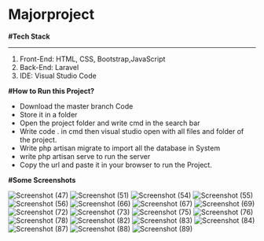 # Majorproject


<b>#Tech Stack</b>
<hr>
<ol>
 <li> Front-End: HTML, CSS, Bootstrap,JavaScript</li>
<li>Back-End: Laravel</li>
<li>IDE: Visual Studio Code</li>
  </ol>


<b>#How to Run this Project?</b>
<ul>
  <li>Download the master branch Code</li>
  <li>Store it in a folder</li>
  <li>Open the project folder and write cmd in the search bar</li>
  <li>Write code . in cmd then visual studio open with all files and folder of the project.</li>
  <li>Write php artisan migrate to import all the database in System</li>
  <li>write php artisan serve to run the server</li>
  <li>Copy the url and paste it in your browser to run the Project.</li>
  </ul>

  
<b>#Some Screenshots</b>



![Screenshot (47)](https://github.com/Shambhavisinha0504/Majorproject/assets/127407353/22b3696a-4de4-4988-a3df-fd39f69adc24)
![Screenshot (51)](https://github.com/Shambhavisinha0504/Majorproject/assets/127407353/2a763775-2886-4264-94b0-429416b93809)
![Screenshot (54)](https://github.com/Shambhavisinha0504/Majorproject/assets/127407353/0dcbe244-27a2-4eaf-832d-ec57ee830998)
![Screenshot (55)](https://github.com/Shambhavisinha0504/Majorproject/assets/127407353/b17a1539-9919-4f21-b208-394f43472f09)
![Screenshot (56)](https://github.com/Shambhavisinha0504/Majorproject/assets/127407353/a3c376c2-9f04-4b40-873f-4e753cad7950)
![Screenshot (66)](https://github.com/Shambhavisinha0504/Majorproject/assets/127407353/9aa25695-480c-43f7-9d05-62d485469b14)
![Screenshot (67)](https://github.com/Shambhavisinha0504/Majorproject/assets/127407353/feccad02-4f7f-4091-95be-3fa394847c06)
![Screenshot (69)](https://github.com/Shambhavisinha0504/Majorproject/assets/127407353/2fa20626-113d-435f-b6b0-9a2d09da1b01)
![Screenshot (72)](https://github.com/Shambhavisinha0504/Majorproject/assets/127407353/6d99c857-40ee-4fff-a9dd-37ef3500ce01)
![Screenshot (73)](https://github.com/Shambhavisinha0504/Majorproject/assets/127407353/cf8d42bf-e2dd-402d-a514-58b1071659fa)
![Screenshot (75)](https://github.com/Shambhavisinha0504/Majorproject/assets/127407353/ae178f6c-f255-4100-93a4-b36447be3dec)
![Screenshot (76)](https://github.com/Shambhavisinha0504/Majorproject/assets/127407353/9c7a42c6-c778-4260-a49e-aba102b98dce)
![Screenshot (78)](https://github.com/Shambhavisinha0504/Majorproject/assets/127407353/f3d227fd-f5df-4683-99b5-3302b3fa3c22)
![Screenshot (82)](https://github.com/Shambhavisinha0504/Majorproject/assets/127407353/691cfcfd-a169-4058-ad0e-2ac723b966cc)
![Screenshot (83)](https://github.com/Shambhavisinha0504/Majorproject/assets/127407353/2760c174-7217-4245-aa2f-d814a3bac835)
![Screenshot (84)](https://github.com/Shambhavisinha0504/Majorproject/assets/127407353/db522b32-89ce-4842-8546-047f3e3b0c90)
![Screenshot (87)](https://github.com/Shambhavisinha0504/Majorproject/assets/127407353/83d44b76-68c7-40a8-a0d3-787115a63188)
![Screenshot (88)](https://github.com/Shambhavisinha0504/Majorproject/assets/127407353/dc1f1a14-6c6a-4ef2-8f07-856cdfdfaeed)
![Screenshot (89)](https://github.com/Shambhavisinha0504/Majorproject/assets/127407353/5e2b9e44-f543-44ff-ba7c-766cbcd013d6)



























